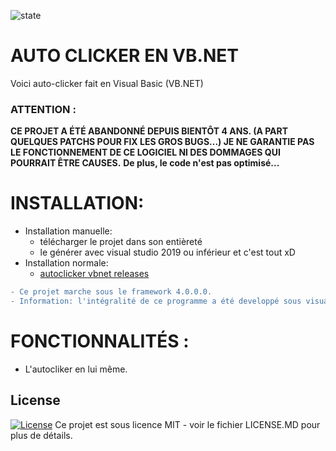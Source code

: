 ![state](https://img.shields.io/badge/%C3%89TAT%20DU%20PROJET-archiv%C3%A9-red)
# AUTO CLICKER EN VB.NET
Voici auto-clicker fait en Visual Basic (VB.NET)

### ATTENTION :
**CE PROJET A ÉTÉ ABANDONNÉ DEPUIS BIENTÔT 4 ANS. (A PART QUELQUES PATCHS POUR FIX LES GROS BUGS...) JE NE GARANTIE PAS LE FONCTIONNEMENT DE CE LOGICIEL NI DES DOMMAGES QUI POURRAIT ÊTRE CAUSES.**
**De plus, le code n'est pas optimisé...**
# INSTALLATION:
- Installation manuelle:
    - télécharger le projet dans son entièreté
    - le générer avec visual studio  2019 ou inférieur et c'est tout xD
- Installation normale:
    - [autoclicker vbnet releases](https://github.com/)

```diff
- Ce projet marche sous le framework 4.0.0.0.
- Information: l'intégralité de ce programme a été developpé sous visual basic 2010 express.
```
# FONCTIONNALITÉS :
-  L'autocliker en lui même.

## License
[![License](http://img.shields.io/:license-mit-blue.svg?style=flat-square)](/LICENSE)
Ce projet est sous licence MIT - voir le fichier LICENSE.MD pour plus de détails.
